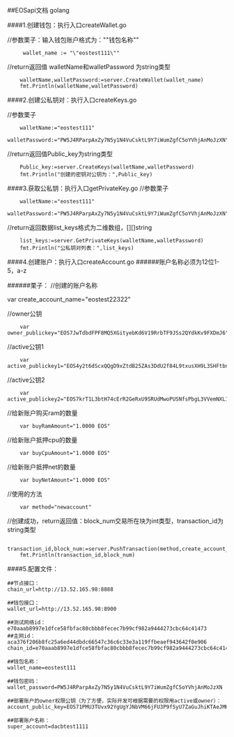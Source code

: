 ##EOSapi文档 golang

####1.创建钱包：执行入口createWallet.go


//参数栗子：输入钱包账户格式为："\"钱包名称"\"
```	
	 wallet_name := "\"eostest111\""

```
 //return返回值  walletName和walletPassword 为string类型
``` 
    walletName,walletPassword:=server.CreateWallet(wallet_name)
    fmt.Println(walletName,walletPassword)
```



####2.创建公私钥对：执行入口createKeys.go

//参数栗子
```	
	walletName:="eostest111"
	walletPassword:="PW5J4RParpAxZy7N5y1N4VuCsktL9Y7iWumZgfC5oYVhjAnMoJzXN"
```

//return返回值Public_key为string类型
```
	Public_key:=server.CreateKeys(walletName,walletPassword)
	fmt.Println("创建的密钥对公钥为：",Public_key)
```

####3.获取公私钥：执行入口getPrivateKey.go
//参数栗子
```
	walletName:="eostest111"
	walletPassword:="PW5J4RParpAxZy7N5y1N4VuCsktL9Y7iWumZgfC5oYVhjAnMoJzXN"
```
//return返回数据list_keys格式为二维数组，[][]string
```	
	list_keys:=server.GetPrivateKeys(walletName,walletPassword)
	fmt.Println("公私钥对列表：",list_keys)
```

####4.创建账户：执行入口createAccount.go
######账户名称必须为12位1-5，a-z
    
######栗子：
   //创建的账户名称
    	
   
   var create_account_name="eostest22322"
  
    
   //owner公钥
   
    
    	var owner_publickey="EOS7JwTdbdFPF8MQ5XGityebKd6V19RrbTF9JSs2QYdkKv9FXDmJ6"
   
    
   //active公钥1
   
    
    	var active_publickey1="EOS4y2t6dScxQQgD9xZtdB25ZAs3DdU2f84L9txusXH9L3SHFtbna"
    
   //active公钥2
    
    	var active_publickey2="EOS7krT1L3btH74cErR2GeRxU9SRUdMwoPUSNfsPbgL3VVemNXL1F"
   
   //给新账户购买ram的数量
    	
    	var buyRamAmount="1.0000 EOS"
    
   //给新账户抵押cpu的数量
    	
    	var buyCpuAmount="1.0000 EOS"
    
   //给新账户抵押net的数量
    	
    	var buyNetAmount="1.0000 EOS"
    
   //使用的方法
    	
    	var method="newaccount"
    
    
   //创建成功，return返回值：block_num交易所在块为int类型，transaction_id为string类型
    	
    	transaction_id,block_num:=server.PushTransaction(method,create_account_name,owner_publickey,active_publickey1,active_publickey2,buyRamAmount,buyCpuAmount,buyNetAmount)
    	fmt.Println(transaction_id,block_num)
    	
####5.配置文件：

    	
    ##节点接口：
    chain_url=http://13.52.165.98:8888
    
    ##钱包接口：
    wallet_url=http://13.52.165.98:8900
    
    ##测试网络id：e70aaab8997e1dfce58fbfac80cbbb8fecec7b99cf982a9444273cbc64c41473
    ##主网id： aca376f206b8fc25a6ed44dbdc66547c36c6c33e3a119ffbeaef943642f0e906
    chain_id=e70aaab8997e1dfce58fbfac80cbbb8fecec7b99cf982a9444273cbc64c41473
    
    ##钱包名称：
    wallet_name=eostest111
    
    ##钱包密码：
    wallet_password=PW5J4RParpAxZy7N5y1N4VuCsktL9Y7iWumZgfC5oYVhjAnMoJzXN
    
    ##部署账户的owner权限公钥（为了方便，实际开发可根据需要的权限用active或owner）：
    account_public_key=EOS71PMU3TUvx92YgUgYJNbVM66jFU3P9fSyU7ZaGuJhiKTAeJMHp
    
    ##部署账户名称：
    super_account=dacbtest1111	 	